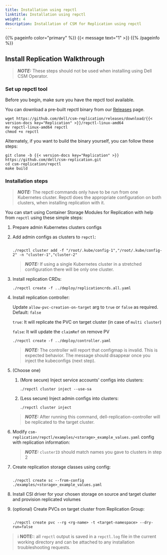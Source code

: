 ```yaml
---
title: Installation using repctl
linktitle: Installation using repctl
weight: 4
description: Installation of CSM for Replication using repctl
---
```

{{% pageinfo color="primary" %}}
{{< message text="1" >}}
{{% /pageinfo %}}

## Install Replication Walkthrough

> **_NOTE:_**  These steps should not be used when installing using Dell CSM Operator.

### Set up repctl tool

Before you begin, make sure you have the repctl tool available.

You can download a pre-built repctl binary from our [Releases](https://github.com/dell/csm-replication/releases) page.

```shell
wget https://github.com/dell/csm-replication/releases/download/{{< version-docs key="Replication" >}}/repctl-linux-amd64
mv repctl-linux-amd64 repctl
chmod +x repctl
```

Alternately, if you want to build the binary yourself, you can follow these steps:

```shell
git clone -b {{< version-docs key="Replication" >}} https://github.com/dell/csm-replication.git
cd csm-replication/repctl
make build
```

### Installation steps

> **_NOTE:_**  The repctl commands only have to be run from one Kubernetes cluster. Repctl does the appropriate configuration on both clusters, when installing replication with it.

You can start using Container Storage Modules for Replication with help from `repctl` using these simple steps:

1. Prepare admin Kubernetes clusters configs
2. Add admin configs as clusters to `repctl`:
      ```shell

      ./repctl cluster add -f "/root/.kube/config-1","/root/.kube/config-2" -n "cluster-1","cluster-2"
      ```
   > **_NOTE:_**  If using a single Kubernetes cluster in a stretched configuration there will be only one cluster.
3. Install replication CRDs:
      ```shell
      ./repctl create -f ../deploy/replicationcrds.all.yaml
      ```
4. Install replication controller:

   Update `allow-pvc-creation-on-target` arg to `true` or `false` as required.  
   Default: `false`

     `true`: It will replicate the PVC on target cluster (in case of `multi cluster`)

     `false`: It will update the `claimRef` on remove PV 
      ```shell
      ./repctl create -f ../deploy/controller.yaml
      ```
   > **_NOTE:_**  The controller will report that configmap is invalid. This is expected behavior.
   > The message should disappear once you inject the kubeconfigs (next step).
5. (Choose one)
    1. (More secure) Inject service accounts' configs into clusters:
          ```shell
          ./repctl cluster inject --use-sa
          ```
    2. (Less secure) Inject admin configs into clusters:
          ```shell
          ./repctl cluster inject
          ```
    > **_NOTE:_**  After running this command, dell-replication-controller will be replicated to the target cluster.
6. Modify `csm-replication/repctl/examples/<storage>_example_values.yaml` config with replication information:
   > **_NOTE:_**  `clusterID` should match names you gave to clusters in step 2
7. Create replication storage classes using config:
      ```shell

      ./repctl create sc --from-config ./examples/<storage>_example_values.yaml
      ```
8. Install CSI driver for your chosen storage on source and target cluster and provision replicated volumes
9. (optional) Create PVCs on target cluster from Replication Group:
      ```shell
      
      ./repctl create pvc --rg <rg-name> -t <target-namespace> --dry-run=false
      ```

> ℹ️ **NOTE:**: all `repctl` output is saved in a `repctl.log` file in the current working directory and can be attached to any installation troubleshooting requests.
